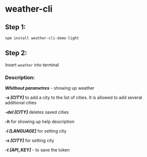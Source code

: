 # weather-cli

## Step 1:

`npm install weather-cli-demo-light`

## Step 2:

Insert `weather` into terminal

### Description:

**_Whithout parametres_** - showing up weather

**_-s [CITY]_** to add a city to the list of cities. It is allowed to add several additional cities

**_-del [CITY]_** deletes saved cities

**_-h_** for showing up help description

**_-l [LANGUAGE]_** for setting city

**_-s [CITY]_** for setting city

**_-t [API_KEY]_** - to save the token
